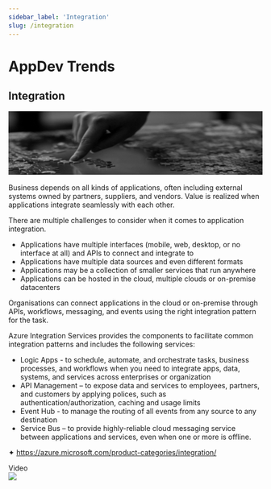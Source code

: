 ```yaml
---
sidebar_label: 'Integration'
slug: /integration
---
```


# AppDev Trends

## Integration

![](images/11-integration.png)

Business depends on all kinds of applications, often including external systems owned by partners, suppliers, and vendors. Value is realized when applications integrate seamlessly with each other.

There are multiple challenges to consider when it comes to application integration.

- Applications have multiple interfaces (mobile, web, desktop, or no interface at all) and APIs to connect and integrate to
- Applications have multiple data sources and even different formats
- Applications may be a collection of smaller services that run anywhere
- Applications can be hosted in the cloud, multiple clouds or on-premise datacenters

Organisations can connect applications in the cloud or on-premise through APIs, workflows, messaging, and events using the right integration pattern for the task.

Azure Integration Services provides the components to facilitate common integration patterns and includes the following services:

- Logic Apps - to schedule, automate, and orchestrate tasks, business processes, and workflows when you need to integrate apps, data, systems, and services across enterprises or organization
- API Management – to expose data and services to employees, partners, and customers by applying polices, such as authentication/authorization, caching and usage limits
- Event Hub - to manage the routing of all events from any source to any destination
- Service Bus – to provide highly-reliable cloud messaging service between applications and services, even when one or more is offline.


&#x2726; <https://azure.microsoft.com/product-categories/integration/>  

Video  
[![](https://i3.ytimg.com/vi/3zohpfJ_LaM/mqdefault.jpg)](https://youtu.be/3zohpfJ_LaM)
 